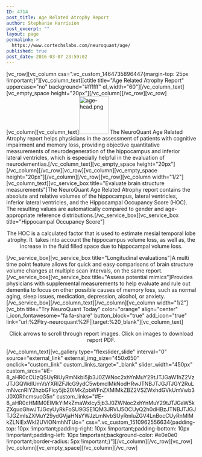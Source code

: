 ```yaml
---
ID: 4714
post_title: Age Related Atrophy Report
author: Stephanie Harrision
post_excerpt: ""
layout: page
permalink: >
  https://www.cortechslabs.com/neuroquant/age/
published: true
post_date: 2016-03-07 23:59:02
---
```

[vc_row][vc_column css=".vc_custom_1464735896447{margin-top: 25px !important;}"][vc_column_text][ctitle title="Age Related Atrophy Report" uppercase="no" background="#ffffff" el_width="60"][/vc_column_text][vc_empty_space height="20px"][/vc_column][/vc_row][vc_row][vc_column][vc_column_text]<a href="http://www.cortechslabs.com/wp-content/uploads/revslider/full_screen/age-head-e1436825514261.png" rel="attachment wp-att-3155"><img class="alignleft wp-image-3155" src="http://www.cortechslabs.com/wp-content/uploads/revslider/full_screen/age-head-232x300.png" alt="age-head.png" width="78" height="100" /></a>
The NeuroQuant Age Related Atrophy report helps physicians in the assessment of patients with cognitive impairment and memory loss, providing objective quantitative measurements of neurodegeneration of the hippocampus and inferior lateral ventricles, which is especially helpful in the evaluation of neurodementias.[/vc_column_text][vc_empty_space height="20px"][/vc_column][/vc_row][vc_row][vc_column][vc_empty_space height="20px"][/vc_column][/vc_row][vc_row][vc_column width="1/2"][vc_column_text][vc_service_box title="Evaluate brain structure measurements"]The NeuroQuant Age Related Atrophy report contains the absolute and relative volumes of the hippocampus, lateral ventricles, inferior lateral ventricles, and the Hippocampal Occupancy Score (HOC). The resulting values are automatically compared to gender and age-appropriate reference distributions.[/vc_service_box][vc_service_box title="Hippocampal Occupancy Score"]
<p style="text-align: center;"><span id="hs_cos_wrapper_post_body" class="hs_cos_wrapper hs_cos_wrapper_meta_field hs_cos_wrapper_type_rich_text" data-hs-cos-general-type="meta_field" data-hs-cos-type="rich_text">The HOC is a calculated factor that is used to estimate mesial temporal lobe atrophy. It  takes into account the hippocampus volume loss, as well as, the increase in the fluid filled space due to hippocampal volume loss.
</span></p>
[/vc_service_box][vc_service_box title="Longitudinal evaluations"]A multi time point feature allows for quick and easy comparisons of brain structure volume changes at multiple scan intervals, on the same report.[/vc_service_box][vc_service_box title="Assess potential mimics"]Provides physicians with supplemental measurements to help evaluate and rule out dementia to focus on other possible causes of memory loss, such as normal aging, sleep issues, medication, depression, alcohol, or anxiety.[/vc_service_box][/vc_column_text][/vc_column][vc_column width="1/2"][vc_btn title="Try NeuroQuant Today" color="orange" align="center" i_icon_fontawesome="fa fa-share" button_block="true" add_icon="true" link="url:%2Ftry-neuroquant%2F||target:%20_blank"][vc_column_text]
<p style="text-align: center;">Click arrows to scroll through report images.
Click on images to download report PDF.</p>
[/vc_column_text][vc_gallery type="flexslider_slide" interval="0" source="external_link" external_img_size="450x650" onclick="custom_link" custom_links_target="_blank" slider_width="450px" custom_srcs="#E-8_aHR0cCUzQSUyRiUyRmNkbi5jb3J0ZWNoc2xhYnMuY29tJTJGaW1hZ2VzJTJGQWdlUmVsYXRlZFJlcG9ydC5wbmclMkNodHRwJTNBJTJGJTJGY2RuLmNvcnRlY2hzbGFicy5jb20lMkZpbWFnZXMlMkZBZ2VSZWxhdGVkUmVwb3J0X0RhcmsucG5n" custom_links="#E-8_aHR0cHMlM0ElMkYlMkZmaWxlcy5jb3J0ZWNoc2xhYnMuY29tJTJGaW5kZXgucGhwJTJGcyUyRkFoSU9GSE1QM3JRVlJ5OCUyQ2h0dHBzJTNBJTJGJTJGZmlsZXMuY29ydGVjaHNsYWJzLmNvbSUyRmluZGV4LnBocCUyRnMlMkZLNlExWkl2UVlONmhNTUo=" css=".vc_custom_1510962556634{padding-top: 10px !important;padding-right: 10px !important;padding-bottom: 10px !important;padding-left: 10px !important;background-color: #e0e0e0 !important;border-radius: 5px !important;}"][/vc_column][/vc_row][vc_row][vc_column][vc_empty_space][/vc_column][/vc_row]